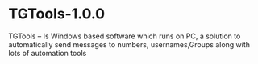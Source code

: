 # TGTools-1.0.0
TGTools – Is Windows based software which runs on PC, a solution to automatically send messages to numbers, usernames,Groups along with lots of automation tools
